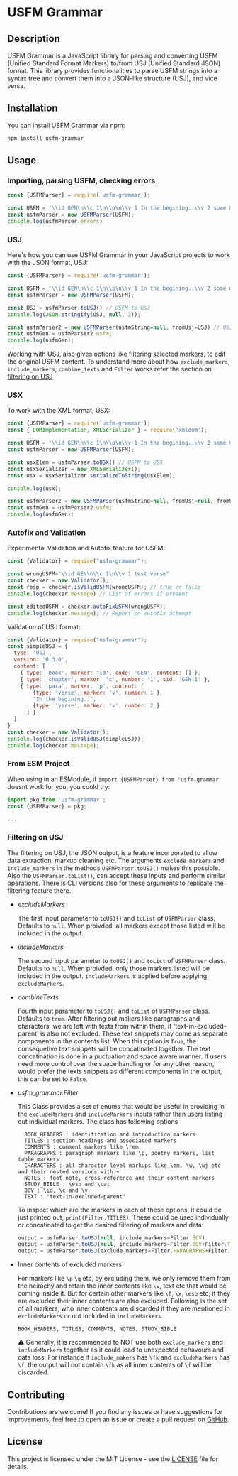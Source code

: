 # USFM Grammar

## Description
USFM Grammar is a JavaScript library for parsing and converting USFM (Unified Standard Format Markers) to/from USJ (Unified Standard JSON) format. This library provides functionalities to parse USFM strings into a syntax tree and convert them into a JSON-like structure (USJ), and vice versa.

## Installation
You can install USFM Grammar via npm:

```bash
npm install usfm-grammar
```

## Usage

### Importing, parsing USFM, checking errors

```javascript
const {USFMParser} = require('usfm-grammar');

const USFM = '\\id GEN\n\\c 1\n\\p\n\\v 1 In the begining..\\v 2 some more text'
const usfmParser = new USFMParser(USFM);
console.log(usfmParser.errors)
```

### USJ 
Here's how you can use USFM Grammar in your JavaScript projects to work with the JSON format, USJ:

```javascript
const {USFMParser} = require('usfm-grammar');

const USFM = '\\id GEN\n\\c 1\n\\p\n\\v 1 In the begining..\\v 2 some more text'
const usfmParser = new USFMParser(USFM);

const USJ = usfmParser.toUSJ() // USFM to USJ
console.log(JSON.stringify(USJ, null, 2));

const usfmParser2 = new USFMParser(usfmString=null, fromUsj=USJ) // USJ to USFM
const usfmGen = usfmParser2.usfm;
console.log(usfmGen);
```
Working with USJ, also gives options like filtering selected markers, to edit the original USFM content. To understand more about how `exclude_markers`, `include_markers`, `combine_texts`  and `Filter` works refer the section on [filtering on USJ](#filtering-on-usj)

### USX

To work with the XML format, USX:
```javascript
const {USFMParser} = require('usfm-grammar');
const { DOMImplementation, XMLSerializer } = require('xmldom');

const USFM = '\\id GEN\n\\c 1\n\\p\n\\v 1 In the begining..\\v 2 some more text'
const usfmParser = new USFMParser(USFM);

const usxElem = usfmParser.toUSX() // USFM to USX
const usxSerializer = new XMLSerializer();
const usx = usxSerializer.serializeToString(usxElem);

console.log(usx);

const usfmParser2 = new USFMParser(usfmString=null, fromUsj=null, fromUsx=usxElem) // USX to USFM
const usfmGen = usfmParser2.usfm;
console.log(usfmGen);
```

### Autofix and Validation
Experimental Validation and Autofix feature for USFM:
```javascript
const {Validator} = require("usfm-grammar");

const wrongUSFM="\\id GEN\n\\c 1\n\\v 1 test verse"
const checker = new Validator();
const resp = checker.isValidUSFM(wrongUSFM); // true or false
console.log(checker.message) // List of errors if present

const editedUSFM = checker.autoFixUSFM(wrongUSFM);
console.log(checker.message); // Report on autofix attempt 

```

Validation of USJ format:
```javascript
const {Validator} = require("usfm-grammar");
const simpleUSJ = {
  type: 'USJ',
  version: '0.3.0',
  content: [
    { type: 'book', marker: 'id', code: 'GEN', content: [] },
    { type: 'chapter', marker: 'c', number: '1', sid: 'GEN 1' },
    { type: 'para', marker: 'p', content: [
        {type: 'verse', marker: 'v', number: 1 },
        "In the begining..",
        {type: 'verse', marker: 'v', number: 2 }
      ] }
  ]
}
const checker = new Validator();
console.log(checker.isValidUSJ(simpleUSJ));
console.log(checker.message);
```

### From ESM Project

When using in an ESModule, if `import {USFMParser} from 'usfm-grammar` doesnt work for you, you could try:
```javascript
import pkg from 'usfm-grammar';
const {USFMParser} = pkg;

...
```

### Filtering on USJ
The filtering on USJ, the JSON output, is a feature incorporated to allow data extraction, markup cleaning etc. The arguments `exclude_markers` and `include_markers` in the methods `USFMParser.toUSJ()` makes this possible. Also the  `USFMParser.toList()`, can accept these inputs and perform similar operations. There is CLI versions also for these arguments to replicate the filtering feature there.

- *excludeMarkers*

  The first  input parameter to `toUSJ()` and `toList` of `USFMParser` class. Defaults to `null`. When proivded, all markers except those listed will be included in the output.

- *includeMarkers*

  The second input parameter to `toUSJ()` and `toList` of `USFMParser` class. Defaults to `null`. When proivded, only those markers listed will be included in the output. `includeMarkers` is applied before applying `excludeMarkers`. 


- *combineTexts*

   Fourth input parameter to `toUSJ()` and `toList` of `USFMParser` class. Defaults to `true`. After filtering out makers like paragraphs and characters, we are left with texts from within them, if 'text-in-excluded-parent' is also not excluded. These text snippets may come as separate components in the contents list. When this option is `True`, the consequetive text snippets will be concatinated together. The text concatination is done in a puctuation and space aware manner. If users need more control over the space handling or for any other reason, would prefer the texts snippets as different components in the output, this can be set to `False`.

- *usfm_grammar.Filter*

  This Class provides a set of enums that would be useful in providing in the `excludeMarkers` and `includeMarkers` inputs rather than users listing out individual markers. The class has following options
  ```
    BOOK_HEADERS : identification and introduction markers
    TITLES : section headings and associated markers
    COMMENTS : comment markers like \rem
    PARAGRAPHS : paragraph markers like \p, poetry markers, list table markers
    CHARACTERS : all character level markups like \em, \w, \wj etc and their nested versions with +
    NOTES : foot note, cross-reference and their content markers
    STUDY_BIBLE : \esb and \cat
    BCV : \id, \c and \v
    TEXT : 'text-in-excluded-parent'
    ```
    To inspect which are the markers in each of these options, it could be just printed out, `print(Filter.TITLES)`. These could be used individually or concatinated to get the desired filtering of markers and data:
    ```javascript
    output = usfmParser.toUSJ(null, include_markers=Filter.BCV)
    output = usfmParser.toUSJ(null, include_markers=Filter.BCV+Filter.TEXT)
    output = usfmParser.toUSJ(exclude_markers=Filter.PARAGRAPHS+Filter.CHARACTERS)
    ``` 
- Inner contents of excluded markers

  For markers like `\p` `\q` etc, by excluding them, we only remove them from the heirachy and retain the inner contents like `\v`, text etc that would be coming inside it. But for certain other markers like `\f`, `\x`, `\esb`  etc, if they are excluded their inner contents are also excluded. Following is the set of all markers, who inner contents are discarded if they are mentioned in `excludeMarkers` or not included in `includeMarkers`.
  ```
  BOOK_HEADERS, TITLES, COMMENTS, NOTES, STUDY_BIBLE
  ```
  :warning: Generally, it is recommended to NOT use both `exclude_markers` and `includeMarkers` together as it could lead to unexpected behavours and data loss. For instance if `include_makers` has `\fk` and `excludeMarkers` has `\f`, the output will not contain `\fk` as all inner contents of `\f` will be discarded.


## Contributing
Contributions are welcome! If you find any issues or have suggestions for improvements, feel free to open an issue or create a pull request on [GitHub](https://github.com/Bridgeconn/usfm-grammar).

## License
This project is licensed under the MIT License - see the [LICENSE](LICENSE) file for details.
